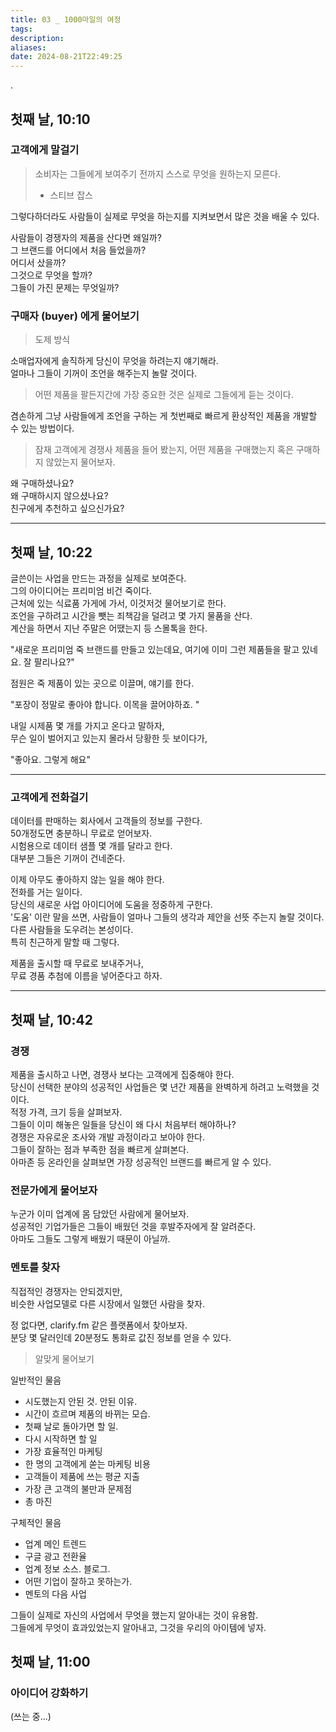```yaml
---
title: 03 _ 1000마일의 여정
tags: 
description: 
aliases: 
date: 2024-08-21T22:49:25
---
```


.

## 첫째 날, 10:10


### 고객에게 말걸기

> 소비자는 그들에게 보여주기 전까지 스스로 무엇을 원하는지 모른다.  
> - 스티브 잡스

그렇다하더라도 사람들이 실제로 무엇을 하는지를 지켜보면서 많은 것을 배울 수 있다.  

사람들이 경쟁자의 제품을 산다면 왜일까?  
그 브랜드를 어디에서 처음 들었을까?  
어디서 샀을까?  
그것으로 무엇을 할까?  
그들이 가진 문제는 무엇일까?  

### 구매자 (buyer) 에게 물어보기

> 도제 방식  

소매업자에게 솔직하게 당신이 무엇을 하려는지 얘기해라.   
얼마나 그들이 기꺼이 조언을 해주는지 놀랄 것이다.  


> 어떤 제품을 팔든지간에 가장 중요한 것은 실제로 그들에게 듣는 것이다.  

겸손하게 그냥 사람들에게 조언을 구하는 게 첫번째로 빠르게 환상적인 제품을 개발할 수 있는 방법이다.  


> 잠재 고객에게 경쟁사 제품을 들어 봤는지, 어떤 제품을 구매했는지 혹은 구매하지 않았는지 물어보자.  

왜 구매하셨나요?  
왜 구매하시지 않으셨나요?  
친구에게 추천하고 싶으신가요?  

---

## 첫째 날, 10:22

글쓴이는 사업을 만드는 과정을 실제로 보여준다.  
그의 아이디어는 프리미엄 비건 죽이다.  
근처에 있는 식료품 가게에 가서, 이것저것 물어보기로 한다.  
조언을 구하려고 시간을 뺏는 죄책감을 덜려고 몇 가지 물품을 산다.  
계산을 하면서 지난 주말은 어땠는지 등 스몰톡을 한다.  

"새로운 프리미엄 죽 브랜드를 만들고 있는데요, 여기에 이미 그런 제품들을 팔고 있네요. 잘 팔리나요?"  

점원은 죽 제품이 있는 곳으로 이끌며, 얘기를 한다.  

"포장이 정말로 좋아야 합니다. 이목을 끌어야하죠. "

내일 시제품 몇 개를 가지고 온다고 말하자,  
무슨 일이 벌어지고 있는지 몰라서 당황한 듯 보이다가,  

"좋아요. 그렇게 해요"

--- 

### 고객에게 전화걸기  

데이터를 판매하는 회사에서 고객들의 정보를 구한다.  
50개정도면 충분하니 무료로 얻어보자.  
시험용으로 데이터 샘플 몇 개를 달라고 한다.  
대부분 그들은 기꺼이 건네준다.  

이제 아무도 좋아하지 않는 일을 해야 한다.  
전화를 거는 일이다.  
당신의 새로운 사업 아이디어에 도움을 정중하게 구한다.  
'도움' 이란 말을 쓰면, 사람들이 얼마나 그들의 생각과 제안을 선뜻 주는지 놀랄 것이다.  
다른 사람들을 도우려는 본성이다.  
특히 친근하게 말할 때 그렇다.  

제품을 출시할 때 무료로 보내주거나,  
무료 경품 추첨에 이름을 넣어준다고 하자.  

---

## 첫째 날, 10:42

### 경쟁

제품을 출시하고 나면, 경쟁사 보다는 고객에게 집중해야 한다.  
당신이 선택한 분야의 성공적인 사업들은 몇 년간 제품을 완벽하게 하려고 노력했을 것이다.  
적정 가격, 크기 등을 살펴보자.  
그들이 이미 해놓은 일들을 당신이 왜 다시 처음부터 해야하나?  
경쟁은 자유로운 조사와 개발 과정이라고 보아야 한다.  
그들이 잘하는 점과 부족한 점을 빠르게 살펴본다.  
아마존 등 온라인을 살펴보면 가장 성공적인 브랜드를 빠르게 알 수 있다.  

### 전문가에게 물어보자

누군가 이미 업계에 몸 담았던 사람에게 물어보자.  
성공적인 기업가들은 그들이 배웠던 것을 후발주자에게 잘 알려준다.  
아마도 그들도 그렇게 배웠기 때문이 아닐까.  

### 멘토를 찾자

직접적인 경쟁자는 안되겠지만,  
비슷한 사업모델로 다른 시장에서 일했던 사람을 찾자.  

정 없다면, clarify.fm 같은 플랫폼에서 찾아보자.  
분당 몇 달러인데 20분정도 통화로 값진 정보를 얻을 수 있다.  

> 알맞게 물어보기  

일반적인 물음

- 시도했는지 안된 것. 안된 이유.
- 시간이 흐르며 제품의 바뀌는 모습.
- 첫째 날로 돌아가면 할 일.
- 다시 시작하면 할 일
- 가장 효율적인 마케팅
- 한 명의 고객에게 쏟는 마케팅 비용
- 고객들이 제품에 쓰는 평균 지출
- 가장 큰 고객의 불만과 문제점
- 총 마진

구체적인 물음

- 업계 메인 트렌드
- 구글 광고 전환율
- 업계 정보 소스. 블로그.
- 어떤 기업이 잘하고 못하는가.
- 멘토의 다음 사업

그들이 실제로 자신의 사업에서 무엇을 했는지 알아내는 것이 유용함.  
그들에게 무엇이 효과있었는지 알아내고, 그것을 우리의 아이템에 넣자.  

## 첫째 날, 11:00

### 아이디어 강화하기


(쓰는 중...)




